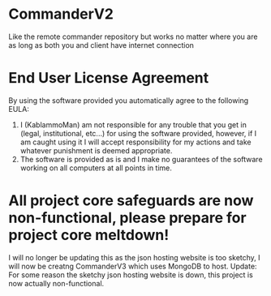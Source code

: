 # CommanderV2
Like the remote commander repository but works no matter where you are as long as both you and client have internet connection

# End User License Agreement
By using the software provided you automatically agree to the following EULA:
1. I (KablammoMan) am not responsible for any trouble that you get in (legal, institutional, etc...) for using the software provided, however, if I am caught using it I will accept responsibility for my actions and take whatever punishment is deemed appropriate.
2. The software is provided as is and I make no guarantees of the software working on all computers at all points in time.

# All project core safeguards are now non-functional, please prepare for project core meltdown!
I will no longer be updating this as the json hosting website is too sketchy, I will now be creatng CommanderV3 which uses MongoDB to host. Update: For some reason the sketchy json hosting website is down, this project is now actually non-functional.
